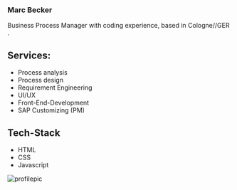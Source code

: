 ### Marc Becker

Business Process Manager with coding experience, based in Cologne//GER . 

## Services:

- Process analysis
- Process design
- Requirement Engineering
- UI/UX
- Front-End-Development
- SAP Customizing (PM)


## Tech-Stack

- HTML
- CSS
- Javascript




![profilepic](https://www.agentur-kreativdenker.de/wp-content/uploads/2020/12/javascript-js.jpg)
